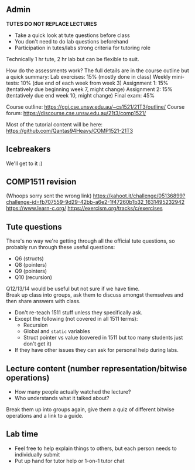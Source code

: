 ## Admin

**TUTES DO NOT REPLACE LECTURES**
 * Take a quick look at tute questions before class
 * You don't need to do lab questions beforehand
 * Participation in tutes/labs strong criteria for tutoring role

Technically 1 hr tute, 2 hr lab but can be flexible to suit.

How do the assessments work?
The full details are in the course outline but a quick summary:
Lab exercises: 15% (mostly done in class)
Weekly mini-tests: 10% (due end of each week from week 3)
Assignment 1: 15% (tentatively due beginning week 7, might change)
Assignment 2: 15% (tentatively due end week 10, might change)
Final exam: 45%

Course outline: https://cgi.cse.unsw.edu.au/~cs1521/21T3/outline/
Course forum: https://discourse.cse.unsw.edu.au/21t3/comp1521/

Most of the tutorial content will be here: https://github.com/Qantas94Heavy/COMP1521-21T3

## Icebreakers

We'll get to it :)

## COMP1511 revision

(Whoops sorry sent the wrong link)
https://kahoot.it/challenge/05136899?challenge-id=fb707559-9d29-42bb-a6e2-1f47260b1b32_1631495232942
https://www.learn-c.org/
https://exercism.org/tracks/c/exercises

## Tute questions

There's no way we're getting through all the official tute questions, so probably run through these useful questions:

* Q6 (structs)
* Q8 (pointers)
* Q9 (pointers)
* Q10 (recursion)

Q12/13/14 would be useful but not sure if we have time.  
Break up class into groups, ask them to discuss amongst themselves and then share answers with class.

* Don't re-teach 1511 stuff unless they specifically ask.
* Except the following (not covered in all 1511 terms):
   * Recursion
   * Global and `static` variables
   * Struct pointer vs value (covered in 1511 but too many students just don't get it)
* If they have other issues they can ask for personal help during labs.

## Lecture content (number representation/bitwise operations)

* How many people actually watched the lecture?
* Who understands what it talked about?

Break them up into groups again, give them a quiz of different bitwise operations and a link to a guide.

## Lab time

* Feel free to help explain things to others, but each person needs to individually submit
* Put up hand for tutor help or 1-on-1 tutor chat
